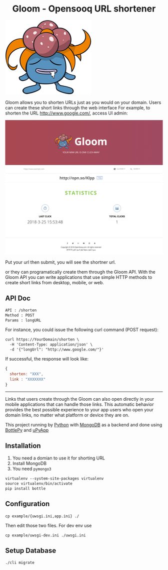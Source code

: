 # <center>Gloom - Opensooq URL shortener</center>

![Goom](/public/assets/images/gloom.png)

Gloom allows you to shorten URLs just as you would on your domain. Users can create these short links through the web interface For example, to shorten the URL http://www.google.com/, access UI admin:

![Goom](/public/new-skin.png)

Put your url then submit, you will see the shortner url.

or they can programatically create them through the Gloom API. With the Gloom API you can write applications that use simple HTTP methods to create short links from desktop, mobile, or web.

## API Doc
```
API : /shorten
Method : POST
Params : longURL
```

For instance, you could issue the following curl command (POST request):

```
curl https://YourDomain/shorten \
  -H 'Content-Type: application/json' \
  -d '{"longUrl": "http://www.google.com/"}'
```
If successful, the response will look like:

```javascript
{ 
  shorten: "XXX",
  link : "XXXXXXX"
}
```
-------------------------------------------------------------------------------------

Links that users create through the Gloom can also open directly in your mobile applications that can handle those links. This automatic behavior provides the best possible experience to your app users who open your domain links, no matter what platform or device they are on.

This project running by [Python](https://www.python.org/) with [MongoDB](https://www.mongodb.com/) as a backend and done using [BottlePy](https://github.com/bottlepy/bottle) and [uPyApp](https://github.com/muayyad-alsadi/uPyApp)

## Installation

1. You need a domian to use it for shorting URL
2. Install MongoDB
3. You need `pymongo3`

```
virtualenv --system-site-packages virtualenv
source virtualenv/bin/activate
pip install bottle
```

## Configuration

```
cp example/{uwsgi.ini,app.ini} ./
```

Then edit those two files. For dev env use 

```
cp example/uwsgi-dev.ini ./uwsgi.ini
```

## Setup Database

```
./cli migrate
```
